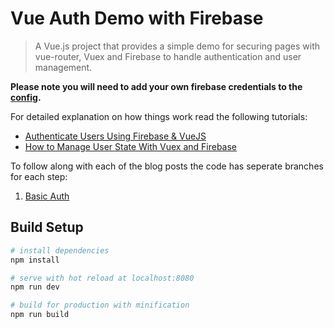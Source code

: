 # Vue Auth Demo with Firebase

> A Vue.js project that provides a simple demo for securing pages with vue-router, Vuex and Firebase to handle authentication and user management.

**Please note you will need to add your own firebase credentials to the [config](https://github.com/garethredfern/vue-auth-demo/blob/master/src/main.js#L10).**

For detailed explanation on how things work read the following tutorials:

- [Authenticate Users Using Firebase & VueJS](https://redfern.dev/articles/authenticate-users-using-firebase-and-vuejs)
- [How to Manage User State With Vuex and Firebase](https://redfern.dev/articles/manage-user-state-vuex-and-firebase)

To follow along with each of the blog posts the code has seperate branches for each step:

1. [Basic Auth](https://github.com/garethredfern/vue-auth-demo/tree/basic-auth)

## Build Setup

```bash
# install dependencies
npm install

# serve with hot reload at localhost:8080
npm run dev

# build for production with minification
npm run build
```

